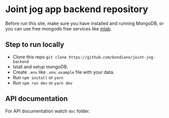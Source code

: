 # Joint jog app backend repository

Before run this site, make sure you have installed and running MongoDB, or you can use free mongodb free services like [mlab](https://mlab.com/).

## Step to run locally

- Clone this repo `git clone https://github.com/bondiano/joint-jog-backend`
- Istall and setup mongoDB.
- Create `.env` like `.env.example` file with your data.
- Run `npm install` or `yarn`
- Run `npm run dev` or `yarn dev`

## API documentation

For API documentation watch `doc` folder.